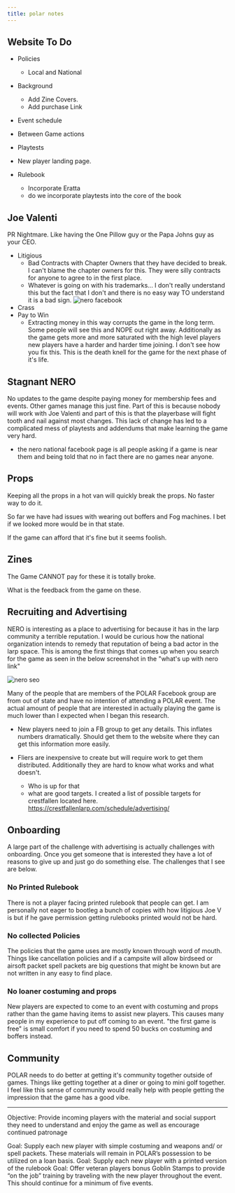 ```yaml
---
title: polar notes
---
```


## Website To Do

- Policies
  - Local and National

- Background
  - Add Zine Covers.
  - Add purchase Link

- Event schedule 
- Between Game actions
- Playtests
- New player landing page.
- Rulebook
  - Incorporate Eratta
  - do we incorporate playtests into the core of the book


## Joe Valenti

PR Nightmare. Like having the One Pillow guy or the Papa Johns guy as your CEO.

- Litigious
  - Bad Contracts with Chapter Owners that they have decided to break. I can't blame the chapter owners for this. They were silly contracts for anyone to agree to in the first place.
  - Whatever is going on with his trademarks... I don't really understand this but the fact that I don't and there is no easy way TO understand it is a bad sign.  ![nero facebook](/images/nero_facebook.png)
- Crass
- Pay to Win
  - Extracting money in this way corrupts the game in the long term. Some people will see this and NOPE out right away. Additionally as the game gets more and more saturated with the high level players new players have a harder and harder time joining. I don't see how you fix this. This is the death knell for the game for the next phase of it's life. 

## Stagnant NERO

No updates to the game despite paying money for membership fees and events. Other games manage this just fine. Part of this is because nobody will work with Joe Valenti and part of this is that the playerbase will fight tooth and nail against most changes. This lack of change has led to a complicated mess of playtests and addendums that make learning the game very hard. 
 - the nero national facebook page is all people asking if a game is near them and being told that no in fact there are no games near anyone. 

## Props

Keeping all the props in a hot van will quickly break the props. No faster way to do it.

So far we have had issues with wearing out boffers and Fog machines. I bet if we looked more would be in that state. 

If the game can afford that it's fine but it seems foolish.

## Zines

The Game CANNOT pay for these it is totally broke. 

What is the feedback from the game on these.

## Recruiting and Advertising

NERO is interesting as a place to advertising for because it has in the larp community a terrible reputation. I would be curious how the national organization intends to remedy that reputation of being a bad actor in the larp space. This is among the first things that comes up when you search for the game as seen in the below screenshot in the "what's up with nero link" 

![nero seo](/images/nero_seo.png)

Many of the people that are members of the POLAR Facebook group are from out of state and have no intention of attending a POLAR event. The actual amount of people that are interested in actually playing the game is much lower than I expected when I began this research. 

- New players need to join a FB group to get any details. This inflates numbers dramatically.  Should get them to the website where they can get this information more easily.  

- Fliers are inexpensive to create but will require work to get them distributed. Additionally they are hard to know what works and what doesn't. 
  - Who is up for that 
  - what are good targets. I created a list of possible targets for crestfallen located here. https://crestfallenlarp.com/schedule/advertising/

## Onboarding

A large part of the challenge with advertising is actually challenges with onboarding. Once you get someone that is interested they have a lot of reasons to give up and just go do something else. The challenges that I see are below. 

### No Printed Rulebook

There is not a player facing printed rulebook that people can get. I am personally not eager to bootleg a bunch of copies with how litigious Joe V is but if he gave permission getting rulebooks printed would not be hard.

### No collected Policies

The policies that the game uses are mostly known through word of mouth. Things like cancellation policies and if a campsite will allow birdseed or airsoft packet spell packets are big questions that might be known but are not written in any easy to find place. 

### No loaner costuming and props

New players are expected to come to an event with costuming and props rather than the game having items to assist new players. This causes many people in my experience to put off coming to an event. "the first game is free" is small comfort if you need to spend 50 bucks on costuming and boffers instead. 

## Community

POLAR needs to do better at getting it's community together outside of games. Things like getting together at a diner or going to mini golf together. I feel like this sense of community would really help with people getting the impression that the game has a good vibe. 

---

Objective: Provide incoming players with the material and social support they need to understand and enjoy the
game as well as encourage continued patronage

Goal: Supply each new player with simple costuming and weapons and/ or spell packets. These materials will
remain in POLAR’s possession to be utilized on a loan basis.
Goal: Supply each new player with a printed version of the rulebook
Goal: Offer veteran players bonus Goblin Stamps to provide “on the job” training by traveling with the new
player throughout the event. This should continue for a minimum of five events.

